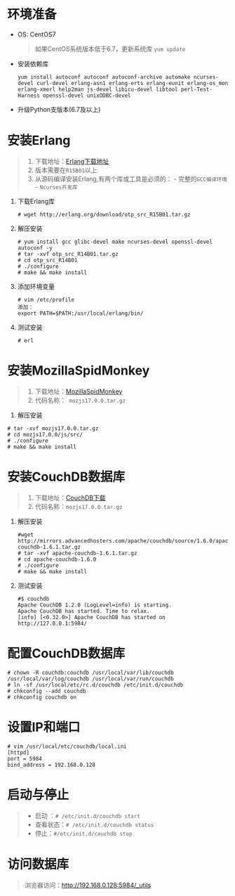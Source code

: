 # 环境准备

- OS: CentOS7
    
    >如果CentOS系统版本低于6.7，更新系统库 `yum update`

- 安装依赖库
    
    `yum install autoconf autoconf autoconf-archive automake ncurses-devel curl-devel erlang-asn1 erlang-erts erlang-eunit erlang-os_mon erlang-xmerl help2man js-devel libicu-devel libtool perl-Test-Harness openssl-devel unixODBC-devel`

- 升级Python支版本(6.7及以上)
    

# 安装Erlang

> 1. 下载地址：[Erlang下载地址](http://www.erlang.org/download/otp_src_R15B01.tar.gz)
> 2. 版本需要在`R15B01`以上
> 3. 从源码编译安装Erlang,有两个库或工具是必须的：
    - 完整的`GCC编译环境`
    - `Ncurses开发库`


1. 下载Erlang库
    ```
    # wget http://erlang.org/download/otp_src_R15B01.tar.gz 
    ```
2. 解压安装
    ```shell
    # yum install gcc glibc-devel make ncurses-devel openssl-devel autoconf -y 
    # tar -xvf otp_src_R14B01.tar.gz
    # cd otp_src_R14B01
    # ./configure
    # make && make install
    ```
3. 添加环境变量
    ```
    # vim /etc/profile
    添加：
    export PATH=$PATH:/usr/local/erlang/bin/
    ```
4. 测试安装
    ```
    # erl
    ```
    
# 安装MozillaSpidMonkey

> 1. 下载地址：[MozillaSpidMonkey](http://ftp.mozilla.org/pub/mozilla.org/js/mozjs17.0.0.tar.gz)
> 2. 代码名称：` mozjs17.0.0.tar.gz`

1. 解压安装
```
# tar -xvf mozjs17.0.0.tar.gz
# cd mozjs17.0.0/js/src/
# ./configure
# make && make install
```

# 安装CouchDB数据库
>1. 下载地址：[CouchDB下载](http://mirror.tcpdiag.net/apache/couchdb/source/1.6.1/apache-couchdb-1.6.1.tar.gz)
>2. 代码名称：`mozjs17.0.0.tar.gz`

1. 解压安装
    ```shell
    #wget http://mirrors.advancedhosters.com/apache/couchdb/source/1.6.0/apache-couchdb-1.6.1.tar.gz  
    # tar -xvf apache-couchdb-1.6.1.tar.gz
    # cd apache-couchdb-1.6.0  
    # ./configure
    # make && make install
    ```
2. 测试安装
    ```
    #$ couchdb  
    Apache CouchDB 1.2.0 (LogLevel=info) is starting.  
    Apache CouchDB has started. Time to relax.  
    [info] [<0.32.0>] Apache CouchDB has started on http://127.0.0.1:5984/
    ```

# 配置CouchDB数据库

```shell
# chown -R couchdb:couchdb /usr/local/var/lib/couchdb /usr/local/var/log/couchdb /usr/local/var/run/couchdb
# ln -sf /usr/local/etc/rc.d/couchdb /etc/init.d/couchdb
# chkconfig --add couchdb
# chkconfig couchdb on
```

# 设置IP和端口
```
# vim /usr/local/etc/couchdb/local.ini
[httpd]
port = 5984
bind_address = 192.168.0.128
```

# 启动与停止
>* 启动 ：`# /etc/init.d/couchdb start`
>* 查看状态：`# /etc/init.d/couchdb status`
>* 停止：`#/etc/init.d/couchdb stop`

# 访问数据库
>浏览器访问：http://192.168.0.128:5984/_utils

    
